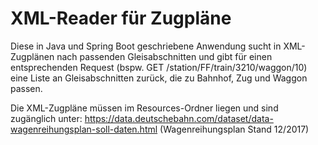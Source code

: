 
# XML-Reader für Zugpläne

Diese in Java und Spring Boot geschriebene Anwendung sucht in XML-Zugplänen nach passenden Gleisabschnitten und gibt für einen entsprechenden Request (bspw. GET /station/FF/train/3210/waggon/10) eine Liste an Gleisabschnitten zurück, die zu Bahnhof, Zug und Waggon passen.

Die XML-Zugpläne müssen im Resources-Ordner liegen und sind zugänglich unter:
https://data.deutschebahn.com/dataset/data-wagenreihungsplan-soll-daten.html
(Wagenreihungsplan Stand 12/2017)